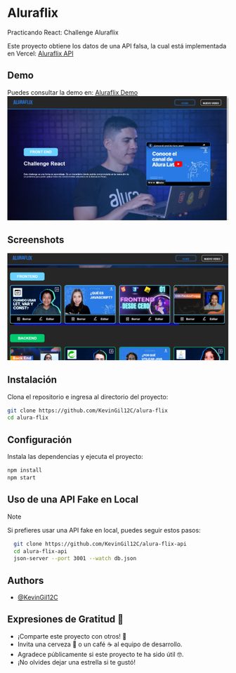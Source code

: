 # Aluraflix

Practicando React: Challenge Aluraflix

Este proyecto obtiene los datos de una API falsa, la cual está implementada en Vercel: [Aluraflix API](https://alura-flix-api-five.vercel.app/)

## Demo

Puedes consultar la demo en: [Aluraflix Demo](https://alura-flix-fawn.vercel.app/)
![alt text](image.png)

## Screenshots

![alt text](image-1.png)

## Instalación

Clona el repositorio e ingresa al directorio del proyecto:

```bash
git clone https://github.com/KevinGil12C/alura-flix
cd alura-flix

```
    
## Configuración
Instala las dependencias y ejecuta el proyecto:

```bash
npm install
npm start
```


## Uso de una API Fake en Local
> [!NOTE]  
> Si prefieres usar una API fake en local, puedes seguir estos pasos: 


```bash
  git clone https://github.com/KevinGil12C/alura-flix-api
  cd alura-flix-api
  json-server --port 3001 --watch db.json
```
## Authors

- [@KevinGil12C](https://www.github.com/KevinGil12C)

## Expresiones de Gratitud 🎁

* ¡Comparte este proyecto con otros! 📢
* Invita una cerveza 🍺 o un café ☕ al equipo de desarrollo.
* Agradece públicamente si este proyecto te ha sido útil 🤓.
* ¡No olvides dejar una estrella si te gustó!



 
 
